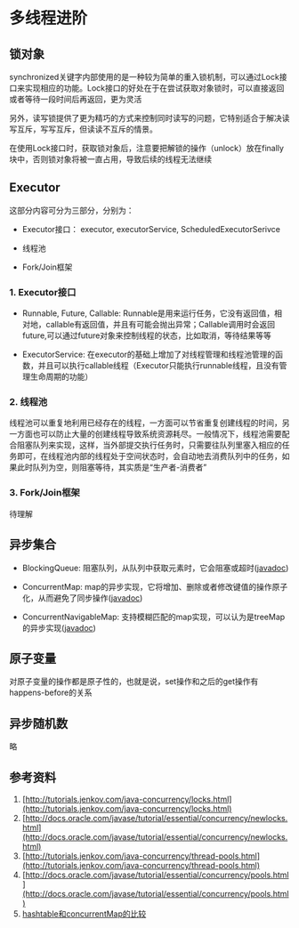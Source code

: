 # 多线程进阶

## 锁对象

synchronized关键字内部使用的是一种较为简单的重入锁机制，可以通过Lock接口来实现相应的功能。Lock接口的好处在于在尝试获取对象锁时，可以直接返回或者等待一段时间后再返回，更为灵活

另外，读写锁提供了更为精巧的方式来控制同时读写的问题，它特别适合于解决读写互斥，写写互斥，但读读不互斥的情景。

在使用Lock接口时，获取锁对象后，注意要把解锁的操作（unlock）放在finally块中，否则锁对象将被一直占用，导致后续的线程无法继续

## Executor

这部分内容可分为三部分，分别为： 

* Executor接口： executor, executorService, ScheduledExecutorSerivce

* 线程池

* Fork/Join框架

### 1. Executor接口
* Runnable, Future, Callable: Runnable是用来运行任务，它没有返回值，相对地，callable有返回值，并且有可能会抛出异常；Callable调用时会返回future,可以通过future对象来控制线程的状态，比如取消，等待结果等等

* ExecutorService: 在executor的基础上增加了对线程管理和线程池管理的函数，并且可以执行callable线程（Executor只能执行runnable线程，且没有管理生命周期的功能）

### 2. 线程池
线程池可以重复地利用已经存在的线程，一方面可以节省重复创建线程的时间，另一方面也可以防止大量的创建线程导致系统资源耗尽。一般情况下，线程池需要配合阻塞队列来实现，这样，当外部提交执行任务时，只需要往队列里塞入相应的任务即可，在线程池内部的线程处于空间状态时，会自动地去消费队列中的任务，如果此时队列为空，则阻塞等待，其实质是“生产者-消费者”

### 3. Fork/Join框架
待理解

## 异步集合
* BlockingQueue: 阻塞队列，从队列中获取元素时，它会阻塞或超时([javadoc](https://docs.oracle.com/javase/8/docs/api/java/util/concurrent/BlockingQueue.html))

* ConcurrentMap: map的异步实现，它将增加、删除或者修改键值的操作原子化，从而避免了同步操作([javadoc](https://docs.oracle.com/javase/8/docs/api/java/util/concurrent/ConcurrentMap.html))

* ConcurrentNavigableMap: 支持模糊匹配的map实现，可以认为是treeMap的异步实现([javadoc](https://docs.oracle.com/javase/8/docs/api/java/util/concurrent/ConcurrentNavigableMap.html))

## 原子变量
对原子变量的操作都是原子性的，也就是说，set操作和之后的get操作有happens-before的关系

## 异步随机数
略

## 参考资料 
1. [http://tutorials.jenkov.com/java-concurrency/locks.html](http://tutorials.jenkov.com/java-concurrency/locks.html)
2. [http://docs.oracle.com/javase/tutorial/essential/concurrency/newlocks.html](http://docs.oracle.com/javase/tutorial/essential/concurrency/newlocks.html)
3. [http://tutorials.jenkov.com/java-concurrency/thread-pools.html](http://tutorials.jenkov.com/java-concurrency/thread-pools.html)
4. [http://docs.oracle.com/javase/tutorial/essential/concurrency/pools.html](http://docs.oracle.com/javase/tutorial/essential/concurrency/pools.html)
5. [hashtable和concurrentMap的比较](https://web.archive.org/web/20140604083201/http://www.codercorp.com/blog/java/why-concurrenthashmap-is-better-than-hashtable-and-just-as-good-hashmap.html)
